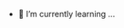 - 🌱 I’m currently learning ...


<!---
saba6726/saba6726 is a ✨ special ✨ repository because its `README.md` (this file) appears on your GitHub profile.
You can click the Preview link to take a look at your changes.
--->
